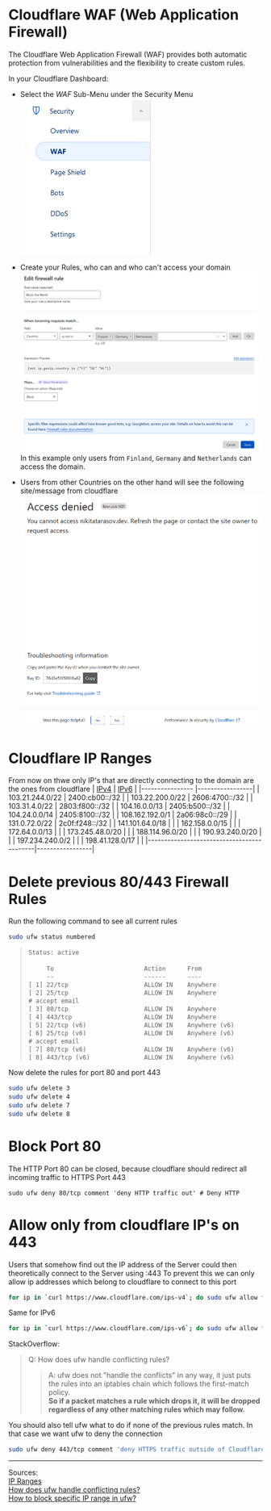 
# Cloudflare WAF (Web Application Firewall)
The Cloudflare Web Application Firewall (WAF) provides both automatic protection from vulnerabilities and the flexibility to create custom rules.

In your Cloudflare Dashboard:

- Select the *WAF* Sub-Menu under the Security Menu  
![](img/cloudflare_waf_menu.png)

- Create your Rules, who can and who can't access your domain  
![](img/block_the_world.png)
In this example only users from ```Finland```, ```Germany``` and ```Netherlands``` can access the domain.

- Users from other Countries on the other hand will see the following site/message from cloudflare  
![](img/denied.png)

# Cloudflare IP Ranges
From now on thwe only IP's that are directly connecting to the domain are the ones from cloudflare
| [IPv4](https://www.cloudflare.com/ips-v4) | [IPv6](https://www.cloudflare.com/ips-v6) |
|----------------                           |-----------------|
| 103.21.244.0/22                           | 2400:cb00::/32  |
| 103.22.200.0/22                           | 2606:4700::/32  |
| 103.31.4.0/22                             | 2803:f800::/32  |
| 104.16.0.0/13                             | 2405:b500::/32  |
| 104.24.0.0/14                             | 2405:8100::/32  |
| 108.162.192.0/1                           | 2a06:98c0::/29  |
| 131.0.72.0/22                             | 2c0f:f248::/32  |
| 141.101.64.0/18                           |                 |
| 162.158.0.0/15                            |                 |
| 172.64.0.0/13                             |                 |
| 173.245.48.0/20                           |                 |
| 188.114.96.0/20                           |                 |
| 190.93.240.0/20                           |                 |
| 197.234.240.0/2                           |                 |
| 198.41.128.0/17                           |                 |
|-------------------------------------------|-----------------|


# Delete previous 80/443 Firewall Rules
Run the following command to see all current rules
``` bash
sudo ufw status numbered
```
> ```
> Status: active
>  
>      To                         Action      From
>      --                         ------      ----
> [ 1] 22/tcp                     ALLOW IN    Anywhere                  
> [ 2] 25/tcp                     ALLOW IN    Anywhere                   # accept email
> [ 3] 80/tcp                     ALLOW IN    Anywhere                  
> [ 4] 443/tcp                    ALLOW IN    Anywhere                  
> [ 5] 22/tcp (v6)                ALLOW IN    Anywhere (v6)             
> [ 6] 25/tcp (v6)                ALLOW IN    Anywhere (v6)              # accept email
> [ 7] 80/tcp (v6)                ALLOW IN    Anywhere (v6)             
> [ 8] 443/tcp (v6)               ALLOW IN    Anywhere (v6)
> ```
Now delete the rules for port 80 and port 443
``` bash
sudo ufw delete 3
sudo ufw delete 4
sudo ufw delete 7
sudo ufw delete 8
```

# Block Port 80
The HTTP Port 80 can be closed, because cloudflare should redirect all incoming traffic to HTTPS Port 443
```
sudo ufw deny 80/tcp comment 'deny HTTP traffic out' # Deny HTTP
```

# Allow only from cloudflare IP's on 443
Users that somehow find out the IP address of the Server could then theoretically connect to the Server using <IP-ADDRESS>:443
To prevent this we can only allow ip addresses which belong to cloudflare to connect to this port
``` bash
for ip in `curl https://www.cloudflare.com/ips-v4`; do sudo ufw allow from $ip to any port 443 comment 'allow Cloudflare IPs'; done
```
Same for IPv6
``` bash
for ip in `curl https://www.cloudflare.com/ips-v6`; do sudo ufw allow from $ip to any port 443 comment 'allow Cloudflare IPs'; done
```

StackOverflow:
>Q:  How does ufw handle conflicting rules?
> > A: ufw does not "handle the conflicts" in any way, it just puts the rules into an iptables chain which follows the first-match policy.   
> > **So if a packet matches a rule which drops it, it will be dropped regardless of any other matching rules which may follow.**

You should also tell ufw what to do if none of the previous rules match.
In that case we want ufw to deny the connection
``` bash
sudo ufw deny 443/tcp comment 'deny HTTPS traffic outside of Cloudflare'
```

---
Sources:  
[IP Ranges](https://www.cloudflare.com/ips/)  
[How does ufw handle conflicting rules?](https://askubuntu.com/questions/323544/how-does-ufw-handle-conflicting-rules)  
[How to block specific IP range in ufw?](https://askubuntu.com/questions/851785/how-to-block-specific-ip-range-in-ufw)
